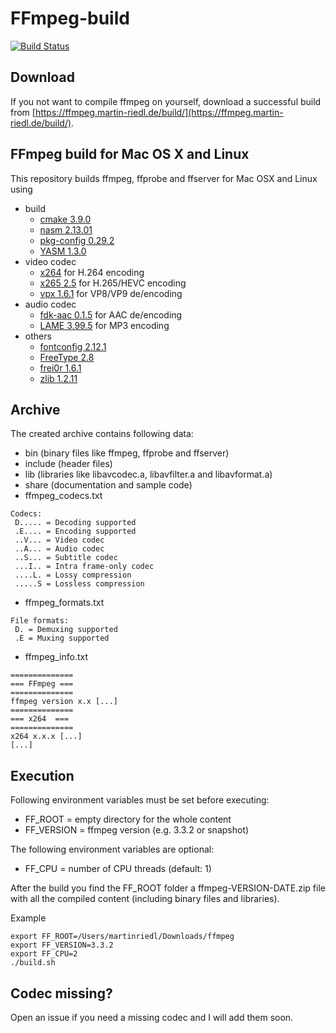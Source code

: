# FFmpeg-build
[![Build Status](https://travis-ci.org/martinr92/ffmpeg-build.svg?branch=master)](https://travis-ci.org/martinr92/ffmpeg-build)

## Download
If you not want to compile ffmpeg on yourself, download a successful build from [https://ffmpeg.martin-riedl.de/build/](https://ffmpeg.martin-riedl.de/build/).

## FFmpeg build for Mac OS X and Linux
This repository builds ffmpeg, ffprobe and ffserver for Mac OSX and Linux using
- build
    - [cmake 3.9.0](https://cmake.org/)
    - [nasm 2.13.01](http://www.nasm.us/)
    - [pkg-config 0.29.2](https://www.freedesktop.org/wiki/Software/pkg-config/)
    - [YASM 1.3.0](http://yasm.tortall.net/)
- video codec
    - [x264](http://www.videolan.org/developers/x264.html) for H.264 encoding
    - [x265 2.5](http://x265.org/) for H.265/HEVC encoding
    - [vpx 1.6.1](https://www.webmproject.org/) for VP8/VP9 de/encoding
- audio codec
    - [fdk-aac 0.1.5](https://sourceforge.net/projects/opencore-amr/) for AAC de/encoding
    - [LAME 3.99.5](http://lame.sourceforge.net/) for MP3 encoding
- others
    - [fontconfig 2.12.1](https://www.freedesktop.org/wiki/Software/fontconfig/)
    - [FreeType 2.8](https://www.freetype.org/)
    - [frei0r 1.6.1](https://frei0r.dyne.org/)
    - [zlib 1.2.11](https://zlib.net/)

## Archive
The created archive contains following data:
- bin (binary files like ffmpeg, ffprobe and ffserver)
- include (header files)
- lib (libraries like libavcodec.a, libavfilter.a and libavformat.a)
- share (documentation and sample code)
- ffmpeg_codecs.txt
```
Codecs:
 D..... = Decoding supported
 .E.... = Encoding supported
 ..V... = Video codec
 ..A... = Audio codec
 ..S... = Subtitle codec
 ...I.. = Intra frame-only codec
 ....L. = Lossy compression
 .....S = Lossless compression
```
- ffmpeg_formats.txt
```
File formats:
 D. = Demuxing supported
 .E = Muxing supported
```
- ffmpeg_info.txt
```
==============
=== FFmpeg ===
==============
ffmpeg version x.x [...]
==============
=== x264  ===
==============
x264 x.x.x [...]
[...]
```

## Execution
Following environment variables must be set before executing:
- FF_ROOT = empty directory for the whole content
- FF_VERSION = ffmpeg version (e.g. 3.3.2 or snapshot)

The following environment variables are optional:
- FF_CPU = number of CPU threads (default: 1)

After the build you find the FF_ROOT folder a ffmpeg-VERSION-DATE.zip file with all the compiled content (including binary files and libraries).

Example
```
export FF_ROOT=/Users/martinriedl/Downloads/ffmpeg
export FF_VERSION=3.3.2
export FF_CPU=2
./build.sh
```

## Codec missing?
Open an issue if you need a missing codec and I will add them soon.
